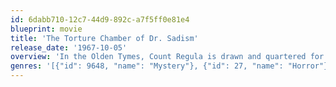```yaml
---
id: 6dabb710-12c7-44d9-892c-a7f5ff0e81e4
blueprint: movie
title: 'The Torture Chamber of Dr. Sadism'
release_date: '1967-10-05'
overview: 'In the Olden Tymes, Count Regula is drawn and quartered for killing twelve virgins in his dungeon torture chamber. Thirty-five years later, he comes back to seek revenge on the daughter of his intended thirteenth victim and the son of his prosecutor in order to attain immortal life.'
genres: '[{"id": 9648, "name": "Mystery"}, {"id": 27, "name": "Horror"}, {"id": 36, "name": "History"}]'
---
```

